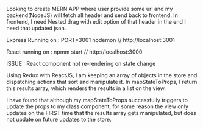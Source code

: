 Looking to create MERN APP where user provide some url and my backend(NodeJS) will fetch all header and send back to frontend. In frontend, I need Nested drag with edit option of that header in the end I need that updated json.

Express Running on : PORT=3001 nodemon // http://localhost:3001

React running on : npmm start // http://localhost:3000


ISSUE : React component not re-rendering on state change

Using Redux with ReactJS, I am keeping an array of objects  in the store and dispatching actions that sort and manipulate it. In mapStateToProps, I return this results array, which renders the results in a list on the view.


I have found that although my mapStateToProps successfully triggers to update the props to my class component, for some reason the view only updates on the FIRST time that the results array gets manipulated, but does not update on future updates to the store.
